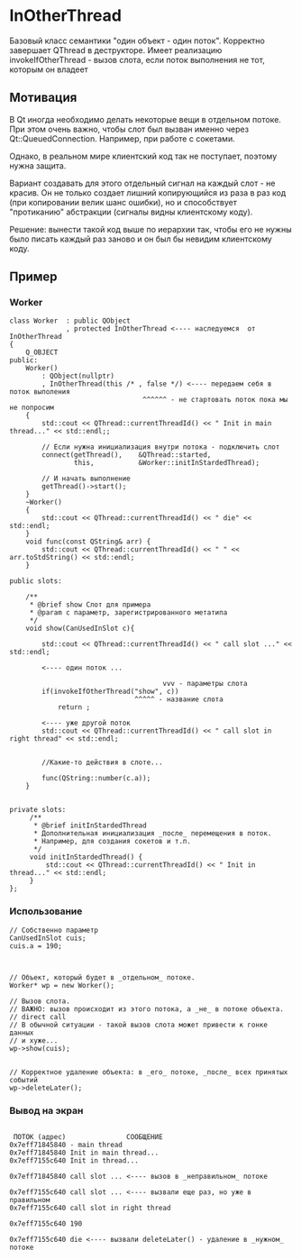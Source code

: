 # InOtherThread

Базовый класс семантики "один объект - один поток".
Корректно завершает QThread в деструкторе.
Имеет реализацию invokeIfOtherThread - вызов слота, если поток выполнения
не тот, которым он владеет

## Мотивация

В Qt иногда необходимо делать некоторые вещи в отдельном потоке. При этом очень
важно, чтобы слот был вызван именно через Qt::QueuedConnection. Например,
при работе с сокетами.

Однако, в реальном мире клиентский код так не поступает, поэтому нужна защита.

Вариант создавать для этого отдельный сигнал на каждый слот - не красив. Он не
только создает лишний копирующийся из раза в раз код (при копировании велик
шанс ошибки), но и способствует "протиканию" абстракции
(сигналы видны клиентскому коду). 

Решение: вынести такой код выше по иерархии так, чтобы его не нужны было писать
каждый раз заново и он был бы невидим клиентскому коду.

## Пример

### Worker

```
class Worker  : public QObject
              , protected InOtherThread <---- наследуемся  от InOtherThread
{
    Q_OBJECT
public:
    Worker()
        : QObject(nullptr)
        , InOtherThread(this /* , false */) <---- передаем себя в поток выполения
                                 ^^^^^^ - не стартовать поток пока мы не попросим
    {
        std::cout << QThread::currentThreadId() << " Init in main thread..." << std::endl;;

        // Если нужна инициализация внутри потока - подключить слот
        connect(getThread(),    &QThread::started,
                this,           &Worker::initInStardedThread);

        // И начать выполнение
        getThread()->start();
    }
    ~Worker()
    {
        std::cout << QThread::currentThreadId() << " die" << std::endl;
    }
    void func(const QString& arr) {
        std::cout << QThread::currentThreadId() << " " << arr.toStdString() << std::endl;
    }

public slots:

    /**
     * @brief show Слот для примера
     * @param c параметр, зарегистрированного метатипа
     */
    void show(CanUsedInSlot c){

        std::cout << QThread::currentThreadId() << " call slot ..." << std::endl;

        <---- один поток ...
        
                                      vvv - параметры слота
        if(invokeIfOtherThread("show", c))
                               ^^^^^ - название слота
            return ;

        <---- уже другой поток
        std::cout << QThread::currentThreadId() << " call slot in right thread" << std::endl;


        //Какие-то действия в слоте...

        func(QString::number(c.a));
    }


private slots:
     /**
      * @brief initInStardedThread
      * Дополнительная инициализация _после_ перемещения в поток.
      * Например, для создания сокетов и т.п.
      */
     void initInStardedThread() {
         std::cout << QThread::currentThreadId() << " Init in thread..." << std::endl;
     }
};
```

### Использование 

```
// Собственно параметр
CanUsedInSlot cuis;
cuis.a = 190;



// Объект, который будет в _отдельном_ потоке.
Worker* wp = new Worker();

// Вызов слота.
// ВАЖНО: вызов происходит из этого потока, а _не_ в потоке объекта.
// direct call
// В обычной ситуации - такой вызов слота может привести к гонке данных
// и хуже...
wp->show(cuis);


// Корректное удаление объекта: в _его_ потоке, _после_ всех принятых событий
wp->deleteLater();
```

### Вывод на экран

```

 ПОТОК (адрес)               СООБЩЕНИЕ
0x7eff71845840 - main thread 
0x7eff71845840 Init in main thread...
0x7eff7155c640 Init in thread...

0x7eff71845840 call slot ... <---- вызов в _неправильном_ потоке

0x7eff7155c640 call slot ... <---- вызвали еще раз, но уже в правильном
0x7eff7155c640 call slot in right thread

0x7eff7155c640 190

0x7eff7155c640 die <---- вызвали deleteLater() - удаление в _нужном_ потоке

```
